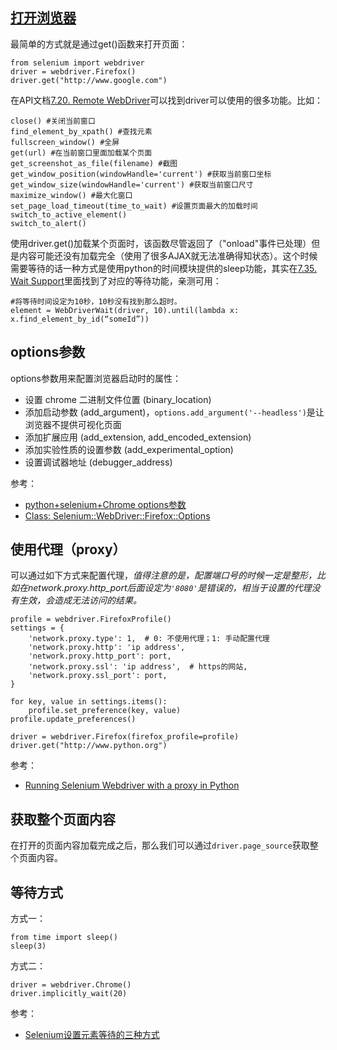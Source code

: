## [打开浏览器]()

最简单的方式就是通过get()函数来打开页面：

```
from selenium import webdriver
driver = webdriver.Firefox()
driver.get("http://www.google.com")
```

在API文档[7.20. Remote WebDriver](https://selenium-python.readthedocs.io/api.html?highlight=maximize_window#module-selenium.webdriver.remote.webdriver)可以找到driver可以使用的很多功能。比如：

```
close() #关闭当前窗口
find_element_by_xpath() #查找元素
fullscreen_window() #全屏
get(url) #在当前窗口里面加载某个页面
get_screenshot_as_file(filename) #截图
get_window_position(windowHandle='current') #获取当前窗口坐标
get_window_size(windowHandle='current') #获取当前窗口尺寸
maximize_window() #最大化窗口
set_page_load_timeout(time_to_wait) #设置页面最大的加载时间
switch_to_active_element()
switch_to_alert()
```

使用driver.get()加载某个页面时，该函数尽管返回了（"onload"事件已处理）但是内容可能还没有加载完全（使用了很多AJAX就无法准确得知状态）。这个时候需要等待的话一种方式是使用python的时间模块提供的sleep功能，其实在[7.35. Wait Support](https://selenium-python.readthedocs.io/api.html?highlight=maximize_window#module-selenium.webdriver.support.wait)里面找到了对应的等待功能，亲测可用：

```
#将等待时间设定为10秒，10秒没有找到那么超时。
element = WebDriverWait(driver, 10).until(lambda x: x.find_element_by_id(“someId”))
```

## options参数

options参数用来配置浏览器启动时的属性：

- 设置 chrome 二进制文件位置 (binary_location)
- 添加启动参数 (add_argument)，`options.add_argument('--headless')`是让浏览器不提供可视化页面
- 添加扩展应用 (add_extension, add_encoded_extension)
- 添加实验性质的设置参数 (add_experimental_option)
- 设置调试器地址 (debugger_address)

参考：

- [python+selenium+Chrome options参数](https://www.cnblogs.com/guapitomjoy/p/12150416.html)
- [Class: Selenium::WebDriver::Firefox::Options](https://www.selenium.dev/selenium/docs/api/rb/Selenium/WebDriver/Firefox/Options.html)


## 使用代理（proxy）

可以通过如下方式来配置代理，*值得注意的是，配置端口号的时候一定是整形，比如在network.proxy.http_port后面设定为`'8080'`是错误的，相当于设置的代理没有生效，会造成无法访问的结果。*

```
profile = webdriver.FirefoxProfile()
settings = {
    'network.proxy.type': 1,  # 0: 不使用代理；1: 手动配置代理
    'network.proxy.http': 'ip address',
    'network.proxy.http_port': port,
    'network.proxy.ssl': 'ip address',  # https的网站,
    'network.proxy.ssl_port': port,
}

for key, value in settings.items():
    profile.set_preference(key, value)
profile.update_preferences()

driver = webdriver.Firefox(firefox_profile=profile)
driver.get("http://www.python.org")
```


参考：

- [Running Selenium Webdriver with a proxy in Python](https://stackoverflow.com/questions/17082425/running-selenium-webdriver-with-a-proxy-in-python)


## 获取整个页面内容

在打开的页面内容加载完成之后，那么我们可以通过`driver.page_source`获取整个页面内容。

## 等待方式

方式一：

```
from time import sleep()
sleep(3)
```

方式二：

```
driver = webdriver.Chrome()
driver.implicitly_wait(20)
```

参考：

- [Selenium设置元素等待的三种方式](https://www.cnblogs.com/paleDream/articles/17644574.html)